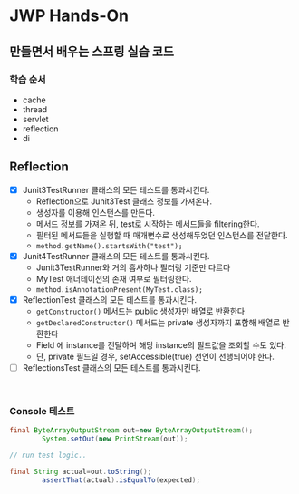 # JWP Hands-On

## 만들면서 배우는 스프링 실습 코드

### 학습 순서

- cache
- thread
- servlet
- reflection
- di

## Reflection

- [x] Junit3TestRunner 클래스의 모든 테스트를 통과시킨다.
    - Reflection으로 Junit3Test 클래스 정보를 가져온다.
    - 생성자를 이용해 인스턴스를 만든다.
    - 메서드 정보를 가져온 뒤, test로 시작하는 메서드들을 filtering한다.
    - 필터된 메서드들을 실행할 때 매개변수로 생성해두었던 인스턴스를 전달한다.
    - `method.getName().startsWith("test");`
- [x] Junit4TestRunner 클래스의 모든 테스트를 통과시킨다.
    - Junit3TestRunner와 거의 흡사하나 필터링 기준만 다르다
    - MyTest 애너테이션의 존재 여부로 필터링한다.
    - `method.isAnnotationPresent(MyTest.class);`
- [x] ReflectionTest 클래스의 모든 테스트를 통과시킨다.
    - `getConstructor()` 메서드는 public 생성자만 배열로 반환한다
    - `getDeclaredConstructor()` 메서드는 private 생성자까지 포함해 배열로 반환한다
    - Field 에 instance를 전달하며 해당 instance의 필드값을 조회할 수도 있다.
    - 단, private 필드일 경우, setAccessible(true) 선언이 선행되어야 한다.
- [ ] ReflectionsTest 클래스의 모든 테스트를 통과시킨다.

<br>

### Console 테스트

```java
final ByteArrayOutputStream out=new ByteArrayOutputStream();
        System.setOut(new PrintStream(out));

// run test logic..

final String actual=out.toString();
        assertThat(actual).isEqualTo(expected);
```

<br><br>
